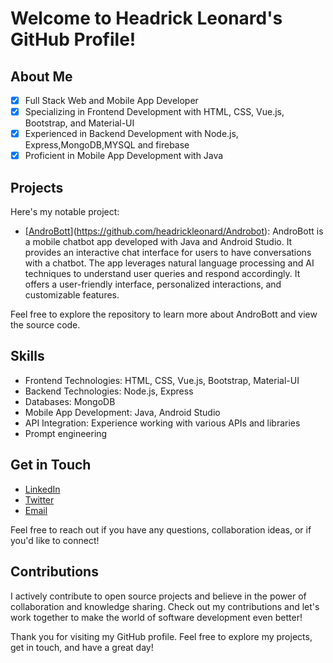 # Welcome to Headrick Leonard's GitHub Profile!

## About Me
- [x] Full Stack Web and Mobile App Developer
- [x] Specializing in Frontend Development with HTML, CSS, Vue.js, Bootstrap, and Material-UI
- [x] Experienced in Backend Development with Node.js, Express,MongoDB,MYSQL and firebase
- [x] Proficient in Mobile App Development with Java

## Projects
Here's my notable project:

- [[AndroBott](https://github.com/headrickleonard/AndroBott)](https://github.com/headrickleonard/Androbot): AndroBott is a mobile chatbot app developed with Java and Android Studio. It provides an interactive chat interface for users to have conversations with a chatbot. The app leverages natural language processing and AI techniques to understand user queries and respond accordingly. It offers a user-friendly interface, personalized interactions, and customizable features.

Feel free to explore the repository to learn more about AndroBott and view the source code.

## Skills
- Frontend Technologies: HTML, CSS, Vue.js, Bootstrap, Material-UI
- Backend Technologies: Node.js, Express
- Databases: MongoDB
- Mobile App Development: Java, Android Studio
- API Integration: Experience working with various APIs and libraries
- Prompt engineering 

## Get in Touch
- [LinkedIn](https://www.linkedin.com/in/headrick-leonard-a0930224a)
- [Twitter](https://twitter.com/headric_leonard?t=GTrZr_6ryyu3RbcNmBL1MQ&s=08)
- [Email](headricleonard@gmail.com)

Feel free to reach out if you have any questions, collaboration ideas, or if you'd like to connect!

## Contributions
I actively contribute to open source projects and believe in the power of collaboration and knowledge sharing. Check out my contributions and let's work together to make the world of software development even better!


Thank you for visiting my GitHub profile. Feel free to explore my projects, get in touch, and have a great day!
